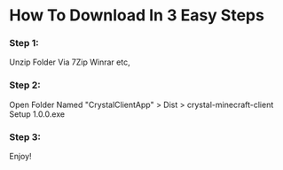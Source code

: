 # How To Download In 3 Easy Steps

### Step 1:
 Unzip Folder Via 7Zip Winrar etc,
 
### Step 2:
 Open Folder Named "CrystalClientApp" > Dist > crystal-minecraft-client Setup 1.0.0.exe

 ### Step 3:
   Enjoy!
